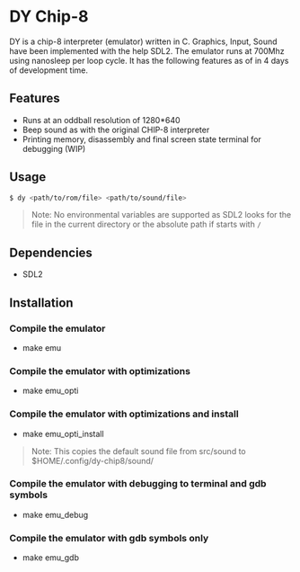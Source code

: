# DY Chip-8

DY is a chip-8 interpreter (emulator) written in C. Graphics, Input, Sound have been implemented with the help SDL2. The emulator runs at 700Mhz using nanosleep per loop cycle. It has the following features as of in 4 days of development time.

## Features
- Runs at an oddball resolution of 1280*640
- Beep sound as with the original CHIP-8 interpreter
- Printing memory, disassembly and final screen state terminal for debugging (WIP)

## Usage

```bash
$ dy <path/to/rom/file> <path/to/sound/file>
```
> Note: No environmental variables are supported as SDL2 looks for the file in the current directory or the absolute path if starts with `/`

## Dependencies
- SDL2

## Installation

### Compile the emulator
- make emu

### Compile the emulator with optimizations
- make emu_opti

### Compile the emulator with optimizations and install
- make emu_opti_install

> Note: This copies the default sound file from src/sound to $HOME/.config/dy-chip8/sound/

### Compile the emulator with debugging to terminal and gdb symbols
- make emu_debug

### Compile the emulator with gdb symbols only
- make emu_gdb